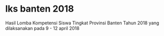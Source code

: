 # lks banten 2018
Hasil Lomba Kompetensi Siswa Tingkat Provinsi Banten Tahun 2018 yang dilaksanakan pada 9 - 12 april 2018
